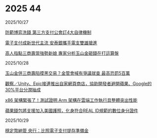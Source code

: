 # 2025 44

2025/10/27

[防範博弈洗錢 第三方支付公會訂4大自律機制](https://ec.ltn.com.tw/article/breakingnews/5225122)

[電子支付成新世代主流 安泰銀攜手電支雙雄搶進](https://ec.ltn.com.tw/article/breakingnews/5225357)

[高人指點三商壽當強勢新娘 專家分析玉山金砸錢在打這算盤](https://www.ctee.com.tw/news/20251027700085-439901)

2025/10/28

[玉山金併三商壽陷摸黑交易？金管會喊有爭議就查 最高恐罰5百萬](https://udn.com/news/story/7239/9102328)

[觀察／Unity、Epic接連推出自家網頁商店，協助開發者避開蘋果、Google的30%平台分潤抽成](https://mashdigi.com/observation-unity-and-epic-have-launched-their-own-online-stores-to-help-developers-avoid-apple-and-googles-30-platform-revenue-cut/)

[x86 架構緊張了！測試證明 Arm 架構在雲端工作執行具整體突出性能](https://finance.technews.tw/2025/10/28/arm-architecture-processors-have-outstanding-overall-performance-in-cloud-workloads/)

[蘋果錢包將支援加入美國護照，化身符合REAL ID規範的數位身分證件](https://mashdigi.com/apple-wallet-will-support-us-passports-becoming-a-digital-id-that-complies-with-real-id-standards/)

2025/10/29

[穩定幣納管 央行：比照電子支付提存準備金](https://ec.ltn.com.tw/article/breakingnews/5227738)